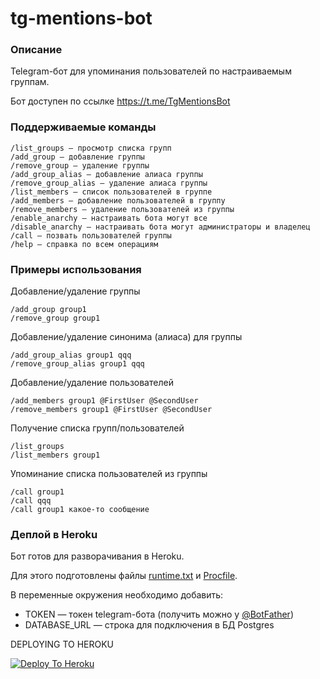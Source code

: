# tg-mentions-bot

### Описание

Telegram-бот для упоминания пользователей по настраиваемым группам.

Бот доступен по ссылке https://t.me/TgMentionsBot

### Поддерживаемые команды

```
/list_groups — просмотр списка групп
/add_group — добавление группы
/remove_group — удаление группы
/add_group_alias — добавление алиаса группы
/remove_group_alias — удаление алиаса группы
/list_members — список пользователей в группе
/add_members — добавление пользователей в группу
/remove_members — удаление пользователей из группы
/enable_anarchy — настраивать бота могут все
/disable_anarchy — настраивать бота могут администраторы и владелец
/call — позвать пользователей группы
/help — справка по всем операциям
```

### Примеры использования

Добавление/удаление группы
```
/add_group group1
/remove_group group1
```

Добавление/удаление синонима (алиаса) для группы
```
/add_group_alias group1 qqq
/remove_group_alias group1 qqq
```

Добавление/удаление пользователей
```
/add_members group1 @FirstUser @SecondUser
/remove_members group1 @FirstUser @SecondUser
```

Получение списка групп/пользователей
```
/list_groups
/list_members group1
```

Упоминание списка пользователей из группы
```
/call group1
/call qqq
/call group1 какое-то сообщение
```

### Деплой в Heroku

Бот готов для разворачивания в Heroku.

Для этого подготовлены файлы [runtime.txt](runtime.txt) и [Procfile](Procfile).

В переменные окружения необходимо добавить:
- TOKEN — токен telegram-бота (получить можно у [@BotFather](https://t.me/BotFather))
- DATABASE_URL — строка для подключения в БД Postgres

DEPLOYING TO HEROKU

[![Deploy To Heroku](https://www.herokucdn.com/deploy/button.svg)](https://heroku.com/deploy?template=https://github.com/ruined-soul/tg-mentions-bot/tree/main)

